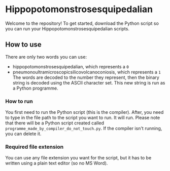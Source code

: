 # Hippopotomonstrosesquipedalian
Welcome to the repository! To get started, download the Python script so you can run your Hippopotomonstrosesquipedalian scripts.
## How to use
There are only two words you can use:
* hippopotomonstrosesquipedalian, which represents a `0`
* pneumonoultramicroscopicsilicovolcanoconiosis, which represents a `1`
The words are decoded to the number they represent, then the binary string is decoded using the ASCII character set. This new string is run as a Python programme.
### How to run
You first need to run the Python script (this is the compiler). After, you need to type in the file path to the script you want to run. It will run. Please note that there will be a Python script created called `programme_made_by_compiler_do_not_touch.py`. If the compiler isn't running, you can delete it.
### Required file extension
You can use any file extension you want for the script, but it has to be written using a plain text editor (so no MS Word).
